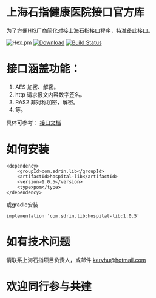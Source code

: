 # 上海石指健康医院接口官方库
为了方便HIS厂商简化对接上海石指接口程序，特准备此接口。

![Hex.pm](https://img.shields.io/hexpm/l/apa) [![Download](https://api.bintray.com/packages/keryhu/maven/hospital-lib/images/download.svg?version=1.0.5)](https://bintray.com/keryhu/maven/hospital-lib/1.0.4/link) [![Build Status](https://secure.travis-ci.org/xvik/generator-gradle-plugin.png)](https://travis-ci.org/xvik/generator-gradle-plugin)

# 接口涵盖功能：
1. AES 加密、解密。
2. http 请求报文内容数字签名。
3. RAS2 非对称加密，解密。
4. 等。

具体可参考：  [接口文档](http://simulate-his.sdrin.com/docs/index.html)

# 如何安装
```
<dependency>
	<groupId>com.sdrin.lib</groupId>
	<artifactId>hospital-lib</artifactId>
	<version>1.0.5</version>
	<type>pom</type>
</dependency>
```
或gradle安装

```
implementation 'com.sdrin.lib:hospital-lib:1.0.5'
```

# 如有技术问题
请联系上海石指项目负责人，或邮件 keryhu@hotmail.com

# 欢迎同行参与共建
